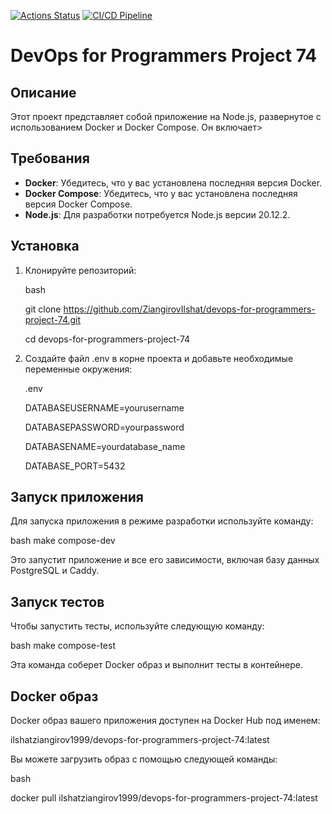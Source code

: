 [![Actions Status](https://github.com/ZiangirovIlshat/devops-for-programmers-project-74/actions/workflows/hexlet-check.yml/badge.svg)](https://github.com/ZiangirovIlshat/devops-for-programmers-project-74/actions)
[![CI/CD Pipeline](https://github.com/ZiangirovIlshat/devops-for-programmers-project-74/actions/workflows/push.yml/badge.svg)](https://github.com/ZiangirovIlshat/devops-for-programmers-project-74/actions)
# DevOps for Programmers Project 74

## Описание

Этот проект представляет собой приложение на Node.js, развернутое с использованием Docker и Docker Compose. Он включает>

## Требования

- **Docker**: Убедитесь, что у вас установлена последняя версия Docker.
- **Docker Compose**: Убедитесь, что у вас установлена последняя версия Docker Compose.
- **Node.js**: Для разработки потребуется Node.js версии 20.12.2.

## Установка

1. Клонируйте репозиторий:

    bash

    git clone https://github.com/ZiangirovIlshat/devops-for-programmers-project-74.git

    cd devops-for-programmers-project-74

2. Создайте файл .env в корне проекта и добавьте необходимые переменные окружения:

    .env

    DATABASEUSERNAME=yourusername

    DATABASEPASSWORD=yourpassword

    DATABASENAME=yourdatabase_name

    DATABASE_PORT=5432



## Запуск приложения

Для запуска приложения в режиме разработки используйте команду:

bash
make compose-dev

Это запустит приложение и все его зависимости, включая базу данных PostgreSQL и Caddy.

## Запуск тестов

Чтобы запустить тесты, используйте следующую команду:

bash
make compose-test

Эта команда соберет Docker образ и выполнит тесты в контейнере.

## Docker образ

Docker образ вашего приложения доступен на Docker Hub под именем:

ilshatziangirov1999/devops-for-programmers-project-74:latest

Вы можете загрузить образ с помощью следующей команды:

bash

docker pull ilshatziangirov1999/devops-for-programmers-project-74:latest
